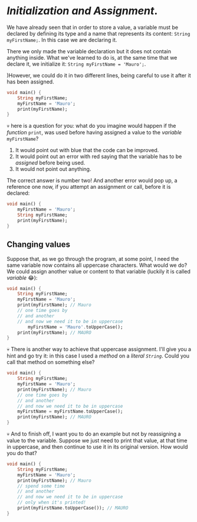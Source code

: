 # _Initialization and Assignment_.

We have already seen that in order to store a value, a variable must be declared by defining its type and a name that represents its content: `String myFirstName;`. In this case we are declaring it.

There we only made the variable declaration but it does not contain anything inside. What we've learned to do is, at the same time that we declare it, we initialize it: `String myFirstName = 'Mauro';`.

)However, we could do it in two different lines, being careful to use it after it has been assigned.

```dart
void main() {
    String myFirstName;
    myFirstName = 'Mauro';
    print(myFirstName);
}
```

💀 here is a question for you: what do you imagine would happen if the _function_ `print`, was used before having assigned a value to the _variable_ `myFirstName`?

1. It would point out with blue that the code can be improved.
2. It would point out an error with red saying that the variable has to be _assigned_ before being used.
3. It would not point out anything.

The correct answer is number two! And another error would pop up, a reference one now, if you attempt an assignment or call, before it is declared:

```dart
void main() {
    myFirstName = 'Mauro';
    String myFirstName;
    print(myFirstName);
}
```

## Changing values

Suppose that, as we go through the program, at some point, I need the same variable now contains all uppercase characters. What would we do? We could assign another value or content to that variable (luckily it is called _variable_ 😂):

```dart
void main() {
    String myFirstName;
    myFirstName = 'Mauro';
    print(myFirstName); // Mauro
    // one time goes by
    // and another
    // and now we need it to be in uppercase
        myFirstName = 'Mauro'.toUpperCase();
    print(myFirstName); // MAURO
}
```

💀 There is another way to achieve that uppercase assignment. I'll give you a hint and go try it: in this case I used a _method_ on a _literal `String`_. Could you call that method on something else?

```dart
void main() {
    String myFirstName;
    myFirstName = 'Mauro';
    print(myFirstName); // Mauro
    // one time goes by
    // and another
    // and now we need it to be in uppercase
    myFirstName = myFirstName.toUpperCase();
    print(myFirstName); // MAURO
}
```

💀 And to finish off, I want you to do an example but not by reassigning a value to the variable. Suppose we just need to print that value, at that time in uppercase, and then continue to use it in its original version. How would you do that?

```dart
void main() {
    String myFirstName;
    myFirstName = 'Mauro';
    print(myFirstName); // Mauro
    // spend some time
    // and another
    // and now we need it to be in uppercase
    // only when it's printed!
    print(myFirstName.toUpperCase()); // MAURO
}
```
